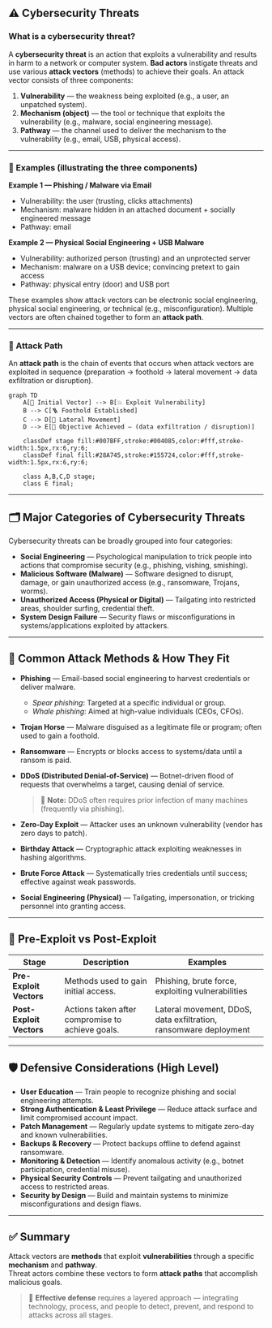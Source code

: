 ## ⚠️ Cybersecurity Threats

### What is a cybersecurity threat?
A **cybersecurity threat** is an action that exploits a vulnerability and results in harm to a network or computer system. **Bad actors** instigate threats and use various **attack vectors** (methods) to achieve their goals. An attack vector consists of three components:

1. **Vulnerability** — the weakness being exploited (e.g., a user, an unpatched system).  
2. **Mechanism (object)** — the tool or technique that exploits the vulnerability (e.g., malware, social engineering message).  
3. **Pathway** — the channel used to deliver the mechanism to the vulnerability (e.g., email, USB, physical access).

---

### 🧩 Examples (illustrating the three components)

**Example 1 — Phishing / Malware via Email**
- Vulnerability: the user (trusting, clicks attachments)  
- Mechanism: malware hidden in an attached document + socially engineered message  
- Pathway: email

**Example 2 — Physical Social Engineering + USB Malware**
- Vulnerability: authorized person (trusting) and an unprotected server  
- Mechanism: malware on a USB device; convincing pretext to gain access  
- Pathway: physical entry (door) and USB port

These examples show attack vectors can be electronic social engineering, physical social engineering, or technical (e.g., misconfiguration). Multiple vectors are often chained together to form an **attack path**.

---

### 🔗 Attack Path
An **attack path** is the chain of events that occurs when attack vectors are exploited in sequence (preparation → foothold → lateral movement → data exfiltration or disruption).

```mermaid
graph TD
    A[🧭 Initial Vector] --> B[💥 Exploit Vulnerability]
    B --> C[🪜 Foothold Established]
    C --> D[🔄 Lateral Movement]
    D --> E[🎯 Objective Achieved — (data exfiltration / disruption)]

    classDef stage fill:#007BFF,stroke:#004085,color:#fff,stroke-width:1.5px,rx:6,ry:6;
    classDef final fill:#28A745,stroke:#155724,color:#fff,stroke-width:1.5px,rx:6,ry:6;

    class A,B,C,D stage;
    class E final;

```

---

## 🗂️ Major Categories of Cybersecurity Threats

Cybersecurity threats can be broadly grouped into four categories:

- **Social Engineering** — Psychological manipulation to trick people into actions that compromise security (e.g., phishing, vishing, smishing).  
- **Malicious Software (Malware)** — Software designed to disrupt, damage, or gain unauthorized access (e.g., ransomware, Trojans, worms).  
- **Unauthorized Access (Physical or Digital)** — Tailgating into restricted areas, shoulder surfing, credential theft.  
- **System Design Failure** — Security flaws or misconfigurations in systems/applications exploited by attackers.

---

## 🔎 Common Attack Methods & How They Fit

- **Phishing** — Email-based social engineering to harvest credentials or deliver malware.  
  - *Spear phishing*: Targeted at a specific individual or group.  
  - *Whale phishing*: Aimed at high-value individuals (CEOs, CFOs).  

- **Trojan Horse** — Malware disguised as a legitimate file or program; often used to gain a foothold.  

- **Ransomware** — Encrypts or blocks access to systems/data until a ransom is paid.  

- **DDoS (Distributed Denial-of-Service)** — Botnet-driven flood of requests that overwhelms a target, causing denial of service.  
  > 📝 **Note:** DDoS often requires prior infection of many machines (frequently via phishing).

- **Zero-Day Exploit** — Attacker uses an unknown vulnerability (vendor has zero days to patch).  

- **Birthday Attack** — Cryptographic attack exploiting weaknesses in hashing algorithms.  

- **Brute Force Attack** — Systematically tries credentials until success; effective against weak passwords.  

- **Social Engineering (Physical)** — Tailgating, impersonation, or tricking personnel into granting access.

---

## 🧠 Pre-Exploit vs Post-Exploit

| Stage | Description | Examples |
|--------|--------------|-----------|
| **Pre-Exploit Vectors** | Methods used to gain initial access. | Phishing, brute force, exploiting vulnerabilities |
| **Post-Exploit Vectors** | Actions taken after compromise to achieve goals. | Lateral movement, DDoS, data exfiltration, ransomware deployment |

---

## 🛡️ Defensive Considerations (High Level)

- **User Education** — Train people to recognize phishing and social engineering attempts.  
- **Strong Authentication & Least Privilege** — Reduce attack surface and limit compromised account impact.  
- **Patch Management** — Regularly update systems to mitigate zero-day and known vulnerabilities.  
- **Backups & Recovery** — Protect backups offline to defend against ransomware.  
- **Monitoring & Detection** — Identify anomalous activity (e.g., botnet participation, credential misuse).  
- **Physical Security Controls** — Prevent tailgating and unauthorized access to restricted areas.  
- **Security by Design** — Build and maintain systems to minimize misconfigurations and design flaws.

---

## ✅ Summary

Attack vectors are **methods** that exploit **vulnerabilities** through a specific **mechanism** and **pathway**.  
Threat actors combine these vectors to form **attack paths** that accomplish malicious goals.

> 🧩 **Effective defense** requires a layered approach — integrating technology, process, and people to detect, prevent, and respond to attacks across all stages.
